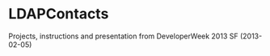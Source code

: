 LDAPContacts
============

Projects, instructions and presentation from DeveloperWeek 2013 SF (2013-02-05)